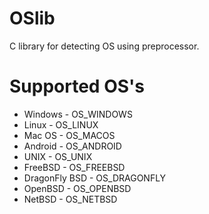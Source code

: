 # OSlib
C library for detecting OS using preprocessor.

# Supported OS's

* Windows - OS\_WINDOWS  
* Linux - OS\_LINUX  
* Mac OS - OS\_MACOS  
* Android - OS\_ANDROID
* UNIX - OS\_UNIX  
* FreeBSD - OS\_FREEBSD  
* DragonFly BSD - OS\_DRAGONFLY  
* OpenBSD - OS\_OPENBSD  
* NetBSD - OS\_NETBSD  
